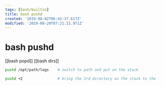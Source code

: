 ```yaml
---
tags: [bash/builtin]
title: bash pushd
created: '2019-08-02T06:42:37.617Z'
modified: '2019-08-20T07:21:21.971Z'
---
```


# bash pushd
[[bash popd]]
[[bash dirs]]

```sh
pushd /opt/path/logs    # switch to path and put on the stack

pushd +2                # bring the 3rd directory on the stack to the front (0-based) and rotating the stack
```
